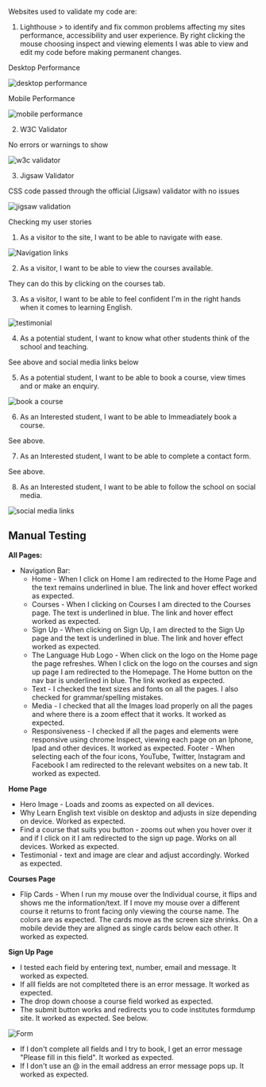 Websites used to validate my code are:

1. Lighthouse > to identify and fix common problems affecting my sites performance, accessibility and user experience. By right clicking the mouse choosing inspect and viewing elements I was able to view and edit my code before making permanent changes.  

Desktop Performance

![desktop performance](https://user-images.githubusercontent.com/80712910/120111851-6c71f080-c16b-11eb-9602-492d9c68fa43.PNG)


Mobile Performance

![mobile performance](https://user-images.githubusercontent.com/80712910/120111778-33d21700-c16b-11eb-9238-e5a994174dbb.PNG)


2. W3C Validator 

No errors or warnings to show

![w3c validator](https://user-images.githubusercontent.com/80712910/119045176-050db100-b9b3-11eb-9bfd-326b4dee9f1b.PNG)

3. Jigsaw Validator

CSS code passed through the official (Jigsaw) validator with no issues

![jigsaw validation](https://user-images.githubusercontent.com/80712910/119045836-df34dc00-b9b3-11eb-9430-f8728334f3b0.PNG)



Checking my user stories

1. As a visitor to the site, I want to be able to navigate with ease.

![Navigation links](https://user-images.githubusercontent.com/80712910/119036001-27e69800-b9a8-11eb-9226-25eacaaa07af.PNG)

2. As a visitor, I want to be able to view the courses available. 

They can do this by clicking on the courses tab.

3. As a visitor, I want to be able to feel confident I'm in the right hands when it comes to learning English.

![testimonial](https://user-images.githubusercontent.com/80712910/119036437-a5120d00-b9a8-11eb-855d-6f2b4d1db98f.PNG)

4. As a potential student, I want to know what other students think of the school and teaching. 

See above and social media links below

5. As a potential student, I want to be able to book a course, view times and or make an enquiry. 

![book a course](https://user-images.githubusercontent.com/80712910/120112157-924bc500-c16c-11eb-9343-254e54355646.PNG)

6. As an Interested student, I want to be able to Immeadiately book a course. 

See above.

7. As an Interested student, I want to be able to complete a contact form. 

See above.

8. As an Interested student, I want to be able to follow the school on social media. 

![social media links](https://user-images.githubusercontent.com/80712910/119037048-6761b400-b9a9-11eb-98c1-fb63ba1e6f63.PNG)


## Manual Testing 

**All Pages:**

- Navigation Bar:
    - Home - When I click on Home I am redirected to the Home Page and the text remains underlined in blue. The link and hover effect worked as expected. 
    - Courses - When I clicking on Courses I am directed to the Courses page. The text is underlined in blue. The link and hover effect worked as expected. 
    - Sign Up - When clicking on Sign Up, I am directed to the Sign Up page and the text is underlined in blue. The link and hover effect worked as expected. 
    - The Language Hub Logo - When click on the logo on the Home page the page refreshes. When I click on the logo on the courses and sign up page I am redirected to the       Homepage. The Home button on the nav bar is underlined in blue. The link worked as expected. 
    - Text - I checked the text sizes and fonts on all the pages. I also checked for grammar/spelling mistakes. 
    - Media - I checked that all the Images load properly on all the pages and where there is a zoom effect that it works. It worked as expected. 
    - Responsiveness - I checked if all the pages and elements were responsive using chrome Inspect, viewing each page on an Iphone, Ipad and other devices. It worked as expected. 
    Footer - When selecting each of the four icons, YouTube, Twitter, Instagram and Facebook I am redirected to the relevant websites on a new tab. It worked as expected. 

**Home Page** 

- Hero Image - Loads and zooms as expected on all devices. 
- Why Learn English text visible on desktop and adjusts in size depending on device. Worked as expected. 
- Find a course that suits you button - zooms out when you hover over it and if I click on it I am redirected to the sign up page. Works on all devices. Worked as expected. 
- Testimonial - text and image are clear and adjust accordingly. Worked as expected. 

**Courses Page**

- Flip Cards - When I run my mouse over the Individual course, it flips and shows me the information/text. If I move my mouse over a different course it returns to front facing only viewing the course name. The colors are as expected. The cards move as the screen size shrinks. On a mobile devide they are aligned as single cards below each other. It worked as expected. 

**Sign Up Page** 

- I tested each field by entering text, number, email and message. It worked as expected. 
- If alll fields are not complteted there is an error message. It worked as expected. 
- The drop down choose a course field worked as expected. 
- The submit button works and redirects you to code institutes formdump site. It worked as expected. See below.

![Form](https://user-images.githubusercontent.com/80712910/120110921-8f020a80-c167-11eb-9b13-ede78a50b183.PNG)

- If I don't complete all fields and I try to book, I get an error message "Please fill in this field". It worked as expected. 
- If I don't use an @ in the email address an error message pops up. It worked as expected. 